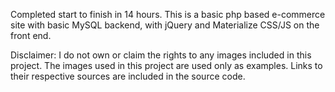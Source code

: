 Completed start to finish in 14 hours.  This is a basic php based
e-commerce site with basic MySQL backend, with jQuery and Materialize
CSS/JS on the front end.

Disclaimer: I do not own or claim the rights to any images included in
this project.  The images used in this project are used only as
examples.  Links to their respective sources are included in the source
code.
